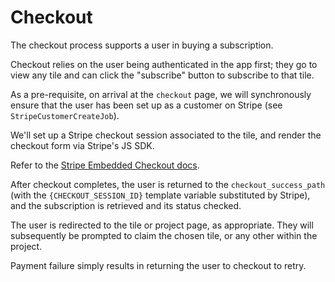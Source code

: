 # Checkout

The checkout process supports a user in buying a subscription.

Checkout relies on the user being authenticated in the app first;
they go to view any tile and can click the "subscribe" button
to subscribe to that tile.

As a pre-requisite, on arrival at the `checkout` page, we will
synchronously ensure that the user has been set up as a
customer on Stripe (see `StripeCustomerCreateJob`).

We'll set up a Stripe checkout session associated to the tile,
and render the checkout form via Stripe's JS SDK.

Refer to the [Stripe Embedded Checkout docs](https://docs.stripe.com/checkout/embedded/quickstart).

After checkout completes, the user is returned to the
`checkout_success_path` (with the `{CHECKOUT_SESSION_ID}`
template variable substituted by Stripe), and the subscription is
retrieved and its status checked.

The user is redirected to the tile or project page, as appropriate.
They will subsequently be prompted to claim the chosen tile,
or any other within the project.

Payment failure simply results in returning the user to checkout to retry.
